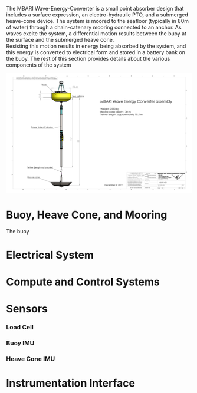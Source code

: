 The MBARI Wave-Energy-Converter is a small point absorber design that includes a surface expression, an electro-hydraulic PTO, and a submerged heave-cone device.
The system is moored to the seafloor (typically in 80m of water) through a chain-catenary mooring connected to an anchor.
As waves excite the system, a differential motion results between the buoy at the surface and the submerged heave cone.  
Resisting this motion results in energy being absorbed by the system, and this energy is converted to electrical form and stored in a battery bank on the buoy. The rest of this section provides details about the various components of the system

![some description](images/MBARI_WEC_Assembly_12-5-2019-1.png)

# Buoy, Heave Cone, and Mooring
The buoy

# Electrical System

# Compute and Control Systems

# Sensors
### Load Cell
### Buoy IMU
### Heave Cone IMU

# Instrumentation Interface

